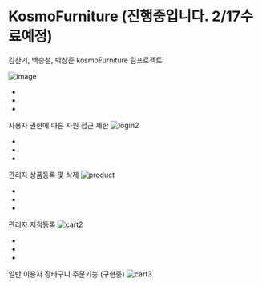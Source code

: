 # KosmoFurniture (진행중입니다. 2/17수료예정)

김찬기, 백승철, 박상준 kosmoFurniture 팀프로젝트


![image](https://user-images.githubusercontent.com/79554850/150905200-7d1ae5e8-f1b3-4f75-a6e2-a7dff4f9ea16.png)


-
-
-


사용자 권한에 따른 자원 접근 제한
![login2](https://user-images.githubusercontent.com/79554850/149166278-31754d7d-971a-4c95-994f-3ab88b7f21cf.gif)

-
-
-

관리자 상품등록 및 삭제
![product](https://user-images.githubusercontent.com/79554850/149168969-132939ee-1457-4b08-92a8-c38c4ba575bd.gif)

-
-
-


관리자 지점등록
![cart2](https://user-images.githubusercontent.com/79554850/149169734-5f01ec20-fdb3-46e5-a8fa-a688ff5885e2.gif)

-
-
-


일반 이용자 장바구니 주문기능 (구현중)
![cart3](https://user-images.githubusercontent.com/79554850/149170435-30bf20d6-347e-4dba-a8d3-cd74e9c7fe8d.gif)
